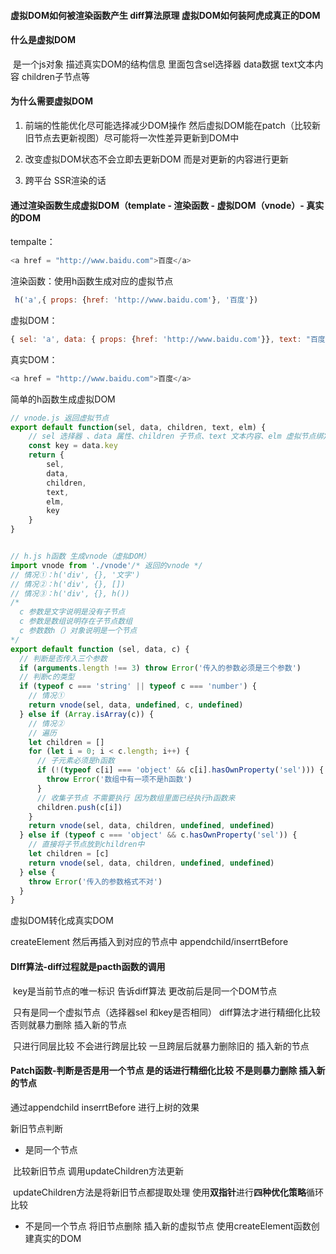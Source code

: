 #### 虚拟DOM如何被渲染函数产生 diff算法原理 虚拟DOM如何装阿虎成真正的DOM

#### 什么是虚拟DOM

​	是一个js对象 描述真实DOM的结构信息 里面包含sel选择器 data数据 text文本内容 children子节点等

#### 为什么需要虚拟DOM

1. 前端的性能优化尽可能选择减少DOM操作 然后虚拟DOM能在patch（比较新旧节点去更新视图）尽可能将一次性差异更新到DOM中

2. 改变虚拟DOM状态不会立即去更新DOM 而是对更新的内容进行更新

3. 跨平台 SSR渲染的话 

   

#### 通过渲染函数生成虚拟DOM（template - 渲染函数 - 虚拟DOM（vnode）- 真实的DOM

tempalte：

```js
<a href = "http://www.baidu.com">百度</a>
```

渲染函数：使用h函数生成对应的虚拟节点

```js
 h('a',{ props: {href: 'http://www.baidu.com'}, '百度'})
```

虚拟DOM：

```js
{ sel: 'a', data: { props: {href: 'http://www.baidu.com'}}, text: "百度"}
```

真实DOM：

```js
<a href = "http://www.baidu.com">百度</a>
```

简单的h函数生成虚拟DOM

```js
// vnode.js 返回虚拟节点
export default function(sel, data, children, text, elm) {
    // sel 选择器 、data 属性、children 子节点、text 文本内容、elm 虚拟节点绑定的真实 DOM 节点
    const key = data.key
    return {
        sel,
        data,
        children,
        text,
        elm,
        key
    }
}


// h.js h函数 生成vnode（虚拟DOM）
import vnode from './vnode'/* 返回的vnode */
// 情况①：h('div', {}, '文字')
// 情况②：h('div', {}, [])
// 情况③：h('div', {}, h())
/*
  c 参数是文字说明是没有子节点
  c 参数是数组说明存在子节点数组
  c 参数数h（）对象说明是一个节点
*/
export default function (sel, data, c) {
  // 判断是否传入三个参数
  if (arguments.length !== 3) throw Error('传入的参数必须是三个参数')
  // 判断c的类型
  if (typeof c === 'string' || typeof c === 'number') {
    // 情况①
    return vnode(sel, data, undefined, c, undefined)
  } else if (Array.isArray(c)) {
    // 情况②
    // 遍历
    let children = []
    for (let i = 0; i < c.length; i++) {
      // 子元素必须是h函数
      if (!(typeof c[i] === 'object' && c[i].hasOwnProperty('sel'))) {
        throw Error('数组中有一项不是h函数')
      }
      // 收集子节点 不需要执行 因为数组里面已经执行h函数来
      children.push(c[i])
    }
    return vnode(sel, data, children, undefined, undefined)
  } else if (typeof c === 'object' && c.hasOwnProperty('sel')) {
    // 直接将子节点放到children中
    let children = [c]
    return vnode(sel, data, children, undefined, undefined)
  } else {
    throw Error('传入的参数格式不对')
  }
}
```

虚拟DOM转化成真实DOM

createElement 然后再插入到对应的节点中 appendchild/inserrtBefore 

#### DIff算法-diff过程就是pacth函数的调用

​	key是当前节点的唯一标识 告诉diff算法 更改前后是同一个DOM节点

​	只有是同一个虚拟节点（选择器sel 和key是否相同） diff算法才进行精细化比较 否则就暴力删除 插入新的节点

​	只进行同层比较 不会进行跨层比较 一旦跨层后就暴力删除旧的 插入新的节点

#### Patch函数-判断是否是用一个节点 是的话进行精细化比较 不是则暴力删除 插入新的节点

通过appendchild inserrtBefore 进行上树的效果



新旧节点判断

- 是同一个节点 

​		比较新旧节点 调用updateChildren方法更新

​	updateChildren方法是将新旧节点都提取处理 使用**双指针**进行**四种优化策略**循环比较

- 不是同一个节点 将旧节点删除 插入新的虚拟节点 使用createElement函数创建真实的DOM

